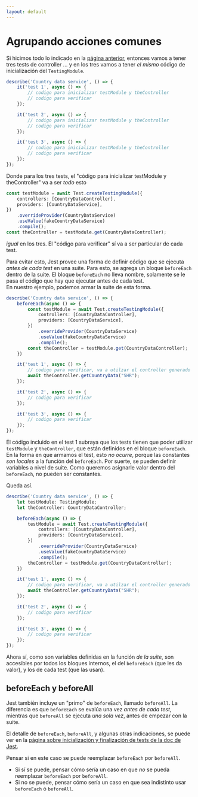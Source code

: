 ```yaml
---
layout: default
---
```


# Agrupando acciones comunes
Si hicimos todo lo indicado en la [página anterior](./un-test-de-controller-nest), entonces vamos a tener tres tests de controller ... y en los tres vamos a tener _el mismo_ código de inicialización del `TestingModule`.

``` typescript
describe('Country data service', () => {
    it('test 1', async () => {
        // codigo para inicializar testModule y theController
        // codigo para verificar
    });

    it('test 2', async () => {
        // codigo para inicializar testModule y theController
        // codigo para verificar
    });

    it('test 3', async () => {
        // codigo para inicializar testModule y theController
        // codigo para verificar
    });
});
``` 
Donde para los tres tests, el "código para inicializar testModule y theController" va a ser _todo_ esto
``` typescript
const testModule = await Test.createTestingModule({
    controllers: [CountryDataController],
    providers: [CountryDataService],
})
    .overrideProvider(CountryDataService)
    .useValue(fakeCountryDataService)
    .compile();
const theController = testModule.get(CountryDataController);
``` 
_igual_ en los tres. El "código para verificar" sí va a ser particular de cada test.

Para evitar esto, Jest provee una forma de definir código que se ejecuta _antes de cada test_ en una suite. Para esto, se agrega un bloque `beforeEach` dentro de la suite. El bloque `beforeEach` no lleva nombre, solamente se le pasa el código que hay que ejecutar antes de cada test.  
En nuestro ejemplo, podemos armar la suite de esta forma.
``` typescript
describe('Country data service', () => {
    beforeEach(async () => {
        const testModule = await Test.createTestingModule({
            controllers: [CountryDataController],
            providers: [CountryDataService],
        })
            .overrideProvider(CountryDataService)
            .useValue(fakeCountryDataService)
            .compile();
        const theController = testModule.get(CountryDataController);
    })

    it('test 1', async () => {
        // codigo para verificar, va a utilzar el controller generado
        await theController.getCountryData("SHR");
    });

    it('test 2', async () => {
        // codigo para verificar
    });

    it('test 3', async () => {
        // codigo para verificar
    });
});
``` 
El código incluido en el test 1 subraya que los tests tienen que poder utilizar `testModule` y `theController`, que están definidos en el bloque `beforeEach`.  
En la forma en que armamos el test, esto _no ocurre_, porque las constantes _son locales_ a la función del `beforeEach`.
Por suerte, se pueden definir variables a nivel de suite. Como queremos asignarle valor dentro del `beforeEach`, no pueden ser constantes. 

Queda así.
``` typescript
describe('Country data service', () => {
    let testModule: TestingModule;
    let theController: CountryDataController;

    beforeEach(async () => {
        testModule = await Test.createTestingModule({
            controllers: [CountryDataController],
            providers: [CountryDataService],
        })
            .overrideProvider(CountryDataService)
            .useValue(fakeCountryDataService)
            .compile();
        theController = testModule.get(CountryDataController);
    })

    it('test 1', async () => {
        // codigo para verificar, va a utilzar el controller generado
        await theController.getCountryData("SHR");
    });

    it('test 2', async () => {
        // codigo para verificar
    });

    it('test 3', async () => {
        // codigo para verificar
    });
});
``` 
Ahora sí, como son variables definidas en la función _de la suite_, son accesibles por todos los bloques internos, el del `beforeEach` (que les da valor), y los de cada test (que las usan).


## beforeEach y beforeAll
Jest también incluye un "primo" de `beforeEach`, llamado `beforeAll`. La diferencia es que `beforeEach` se evalúa una vez _antes de cada test_, mientras que `beforeAll` se ejecuta _una sola vez_, antes de empezar con la suite.

El detalle de `beforeEach`, `beforeAll`, y algunas otras indicaciones, se puede ver en la [página sobre inicialización y finalización de tests de la doc de Jest](https://jestjs.io/docs/en/setup-teardown).

Pensar si en este caso se puede reemplazar `beforeEach` por `beforeAll`. 
- Si sí se puede, pensar cómo sería un caso en que _no_ se pueda reemplazar `beforeEach` por `beforeAll`.
- Si no se puede, pensar cómo sería un caso en que sea indistinto usar `beforeEach` o `beforeAll`.
